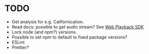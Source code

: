 # TODO

* Get analysis for e.g. Californication.
* Read docs: possible to get audio stream? See [Web Playback SDK](https://developer.spotify.com/documentation/web-playback-sdk)
* Lock node (and npm?) versions.
* Possible to set npm to default to fixed package versions?
* ESLint
* Prettier?
